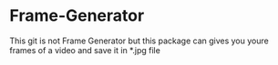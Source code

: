 # Frame-Generator
This git is not Frame Generator but this package can gives you youre frames of a video and save it in *.jpg file
